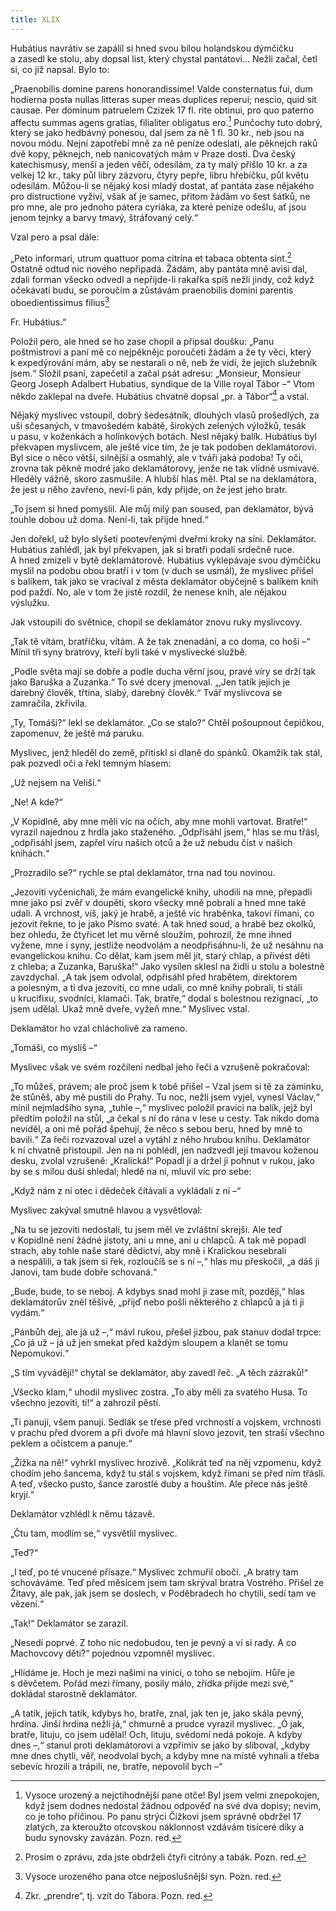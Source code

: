 ```yaml
---
title: XLIX
---
```


Hubátius navrátiv se zapálil si hned svou bílou holandskou dýmčičku a zasedl ke stolu, aby dopsal list, který chystal pantátovi… Nežli začal, četl si, co již napsal. Bylo to:

  

„Praenobilis domine parens honorandissime! Valde con­sternatus fui, dum hodierna posta nullas litteras super meas duplices reperui; nescio, quid sit causae. Per dominum patruelem Czizek 17 fl. rite obtinui, pro quo paterno affectu summas agens gratias, filialiter obligatus ero.[^56] Punčochy tuto dobrý, který se jako hedbávný ponesou, dal jsem za ně 1 fl. 30 kr., neb jsou na novou módu. Nejní zapotřebí mně za ně peníze odeslati, ale pěknejch raků dvě kopy, pěknejch, neb nanicovatých mám v Praze dosti. Dva český katechismusy, menší a jeden věčí, odesílám, za ty malý přišlo 10 kr. a za velkej 12 kr., taky půl libry zázvoru, čtyry pepře, libru hřebíčku, půl květu odesílám. Můžou-li se nějaký kosi mladý dostat, ať pantáta zase nějakého pro distructione vyživí, však ať je samec, přitom žádám vo šest šátků, ne pro mne, ale pro jednoho pátera cyriáka, za které peníze odešlu, ať jsou jenom tejnky a barvy tmavý, štráfovaný celý.“

  

Vzal pero a psal dále:

  

„Peto informari, utrum quattuor poma citrina et tabaca obtenta sint.[^57] Ostatně odtud nic nového nepřipadá. Žádám, aby pantáta mně avisi dal, zdali forman všecko odvedl a nepřijde-li rakařka spíš nežli jindy, což když očekávati budu, se poroučím a zůstávám praenobilis domini parentis oboedientissimus filius[^58]

Fr. Hubátius.“

Položil pero, ale hned se ho zase chopil a připsal doušku: „Panu poštmistrovi a paní mě co nejpěknějc poroučeti žádám a že ty věci, který k expedýrování mám, aby se nestarali o ně, neb že vidí, že jejich služebník jsem.“ Složil psaní, zapečetil a začal psát adresu: „Monsieur, Monsieur Georg Joseph Adalbert Hubatius, syndique de la Ville royal Tábor –“ Vtom někdo zaklepal na dveře. Hubátius chvatně dopsal „pr. à Tábor“[^59] a vstal.

Nějaký myslivec vstoupil, dobrý šedesátník, dlouhých vlasů pro­šedlých, za uši sčesaných, v tmavošedém kabátě, širokých zelených výložků, tesák u pasu, v koženkách a holínkových botách. Nesl nějaký balík. Hubátius byl překvapen myslivcem, ale ještě více tím, že je tak podoben deklamátorovi. Byl sice o něco větší, silnější a osmahlý, ale v tváři jaká podoba! Ty oči, zrovna tak pěkně modré jako deklamátorovy, jenže ne tak vlídně usmívavé. Hleděly vážně, skoro zasmušile. A hlubší hlas měl. Ptal se na deklamátora, že jest u něho zavřeno, neví-li pán, kdy přijde, on že jest jeho bratr.

„To jsem si hned pomyslil. Ale můj milý pan soused, pan deklamátor, bývá touhle dobou už doma. Není-li, tak přijde hned.“

Jen dořekl, už bylo slyšeti pootevřenými dveřmi kroky na síni. Deklamátor. Hubátius zahlédl, jak byl překvapen, jak si bratři podali srdečně ruce. A hned zmizeli v bytě deklamátorově. Hubátius vyklepávaje svou dýmčičku myslil na podobu obou bratří i v tom (v duch se usmál), že myslivec přišel s balíkem, tak jako se vracíval z města deklamátor obyčejně s balíkem knih pod paždí. No, ale v tom že jistě rozdíl, že nenese knih, ale nějakou výslužku.

Jak vstoupili do světnice, chopil se deklamátor znovu ruky myslivcovy.

„Tak tě vítám, bratříčku, vítám. A že tak znenadání, a co doma, co hoši –“ Mínil tři syny bratrovy, kteří byli také v myslivecké službě.

„Podle světa mají se dobře a podle ducha věrní jsou, pravé víry se drží tak jako Baruška a Zuzanka.“ To své dcery jmenoval. „‚Jen tatík jejich je darebný člověk, třtina, slabý, darebný člověk.“ Tvář myslivcova se zamračila, zkřivila.

„Ty, Tomáši?“ lekl se deklamátor. „Co se stalo?“ Chtěl pošoupnout čepičkou, zapomenuv, že ještě má paruku.

Myslivec, jenž hleděl do země, přitiskl si dlaně do spánků. Oka­mžik tak stál, pak pozvedl oči a řekl temným hlasem:

„Už nejsem na Veliši.“

„Ne! A kde?“

„V Kopidlně, aby mne měli víc na očích, aby mne mohli vartovat. Bratře!“ vyrazil najednou z hrdla jako staženého. „Odpřisáhl jsem,“ hlas se mu třásl, „odpřisáhl jsem, zapřel víru našich otců a že už nebudu číst v našich knihách.“

„Prozradilo se?“ rychle se ptal deklamátor, trna nad tou novinou.

„Jezoviti vyčenichali, že mám evangelické knihy, uhodili na mne, přepadli mne jako psi zvěř v doupěti, skoro všecky mně pobrali a hned mne také udali. A vrchnost, víš, jaký je hrabě, a ještě víc hraběnka, takoví římani, co jezovit řekne, to je jako Písmo svaté. A tak hned soud, a hrabě bez okolků, bez ohledu, že čtyřicet let mu věrně sloužím, pohrozil, že mne ihned vyžene, mne i syny, jestliže neodvolám a neodpřisáhnu-li, že už nesáhnu na evangelickou knihu. Co dělat, kam jsem měl jít, starý chlap, a přivést děti z chleba; a Zuzanka, Baruška!“ Jako vysílen sklesl na židli u stolu a bolestně zavzdychal. „A tak jsem odvolal, odpřisáhl před hrabětem, direktorem a polesným, a ti dva jezoviti, co mne udali, co mně knihy pobrali, ti stáli u krucifixu, svodníci, klamači. Tak, bratře,“ dodal s bolestnou rezignací, „to jsem udělal. Ukaž mně dveře, vyžeň mne.“ Myslivec vstal.

Deklamátor ho vzal chlácholivě za rameno.

„Tomáši, co myslíš –“

Myslivec však ve svém rozčilení nedbal jeho řeči a vzrušeně pokračoval:

„To můžeš, právem; ale proč jsem k tobě přišel – Vzal jsem si tě za záminku, že stůněš, aby mě pustili do Prahy. Tu noc, nežli jsem vyjel, vynesl Václav,“ mínil nejmladšího syna, „tuhle –,“ myslivec položil pravici na balík, jejž byl předtím položil na stůl, „a čekal s ní do rána v lese u cesty. Tak nikdo doma neviděl, a oni mě pořád špehují, že něco s sebou beru, hned by mně to bavili.“ Za řeči rozvazoval uzel a vytáhl z něho hrubou knihu. Deklamátor k ní chvatně přistoupil. Jen na ni pohlédl, jen nadzvedl její tmavou koženou desku, zvolal vzrušeně: „Kralická!“ Popadl ji a držel ji pohnut v rukou, jako by se s milou duší shledal; hledě na ni, mluvil víc pro sebe:

„Když nám z ní otec i dědeček čítávali a vykládali z ní –“

Myslivec zakýval smutně hlavou a vysvětloval:

„Na tu se jezoviti nedostali, tu jsem měl ve zvláštní skrejši. Ale teď v Kopidlně není žádné jistoty, ani u mne, ani u chlapců. A tak mě popadl strach, aby tohle naše staré dědictví, aby mně i Kralickou nesebrali a nespálili, a tak jsem si řek, rozloučíš se s ní –,“ hlas mu přeskočil, „a dáš ji Janovi, tam bude dobře schovaná.“

„Bude, bude, to se neboj. A kdybys snad mohl ji zase mít, později,“ hlas deklamátorův zněl těšivě, „přijď nebo pošli některého z chlapců a já ti ji vydám.“

„Pánbůh dej, ale já už –,“ mávl rukou, přešel jizbou, pak stanuv dodal trpce: „Co já už – já už jen smekat před každým sloupem a klanět se tomu Nepomukovi.“

„S tím vyvádějí!“ chytal se deklamátor, aby zavedl řeč. „A těch zázraků!“

„Všecko klam,“ uhodil myslivec zostra. „To aby měli za svatého Husa. To všechno jezoviti, ti!“ a zahrozil pěstí.

„Ti panují, všem panují. Sedlák se třese před vrchností a vojskem, vrchnosti v prachu před dvorem a při dvoře má hlavní slovo jezovit, ten straší všechno peklem a očistcem a panuje.“

„Žižka na ně!“ vyhrkl myslivec hrozivě. „Kolikrát teď na něj vzpo­menu, když chodím jeho šancema, když tu stál s vojskem, když římani se před ním třásli. A teď, všecko pusto, šance zarostlé duby a houštím. Ale přece nás ještě kryjí.“

Deklamátor vzhlédl k němu tázavě.

„Čtu tam, modlím se,“ vysvětlil myslivec.

„Teď?“

„I teď, po té vnucené přísaze.“ Myslivec zchmuřil obočí. „A bratry tam schováváme. Teď před měsícem jsem tam skrýval bratra Vostrého. Přišel ze Žitavy, ale pak, jak jsem se doslech, v Poděbradech ho chytili, sedí tam ve vězení.“

„Tak!“ Deklamátor se zarazil.

„Nesedí poprvé. Z toho nic nedobudou, ten je pevný a ví si rady. A co Machovcovy děti?“ pojednou vzpomněl myslivec.

„Hlídáme je. Hoch je mezi našimi na vinici, o toho se nebojím. Hůře je s děvčetem. Pořád mezi římany, posily málo, zřídka přijde mezi své,“ dokládal starostně deklamátor.

„A tatík, jejich tatík, kdybys ho, bratře, znal, jak ten je, jako skála pevný, hrdina. Jinší hrdina nežli já,“ chmurně a prudce vyrazil myslivec. „Ó jak, bratře, lituju, co jsem udělal! Och, lituju, svědomí nedá pokoje. A kdyby dnes –,“ stanul proti deklamátorovi a vzpřímiv se jako by sliboval, „kdyby mne dnes chytli, věř, neodvolal bych, a kdyby mne na místě vyhnali a třeba sebevíc hrozili a trápili, ne, bratře, nepovolil bych –“

[^56]: Vysoce urozený a nejctihodnější pane otče! Byl jsem velmi znepokojen, když jsem dodnes nedostal žádnou odpověď na své dva dopisy; nevím, co je toho příčinou. Po panu strýci Čížkovi jsem správně obdržel 17 zlatých, za kteroužto otcovskou náklonnost vzdávám tisíceré díky a budu synovsky zavázán. Pozn. red.

[^57]: Prosím o zprávu, zda jste obdrželi čtyři citróny a tabák. Pozn. red.

[^58]: Vysoce urozeného pana otce nejposlušnější syn. Pozn. red.

[^59]: Zkr. „prendre“, tj. vzít do Tábora. Pozn. red.
